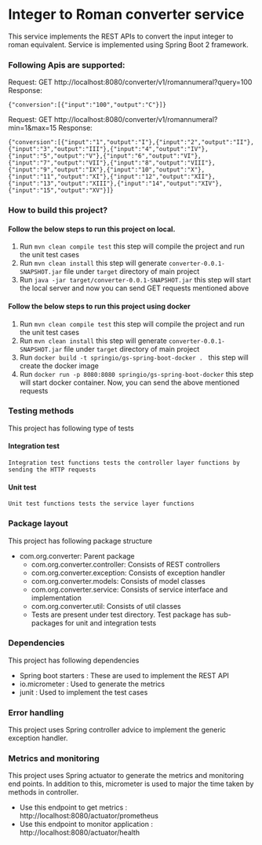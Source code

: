 # Integer to Roman converter service
This service implements the REST APIs to convert the input integer to roman equivalent.
Service is implemented  using Spring Boot 2 framework.

### Following Apis are supported:

Request: GET http://localhost:8080/converter/v1/romannumeral?query=100
Response:
```
{"conversion":[{"input":"100","output":"C"}]}
```

Request: GET http://localhost:8080/converter/v1/romannumeral?min=1&max=15
Response:
```
{"conversion":[{"input":"1","output":"I"},{"input":"2","output":"II"},{"input":"3","output":"III"},{"input":"4","output":"IV"},{"input":"5","output":"V"},{"input":"6","output":"VI"},{"input":"7","output":"VII"},{"input":"8","output":"VIII"},{"input":"9","output":"IX"},{"input":"10","output":"X"},{"input":"11","output":"XI"},{"input":"12","output":"XII"},{"input":"13","output":"XIII"},{"input":"14","output":"XIV"},{"input":"15","output":"XV"}]}
```

### How to build this project?
#### Follow the below steps to run this project on local.

1. Run `mvn clean compile test` this step will compile the project and run the unit test cases
2. Run `mvn clean install` this step will generate `converter-0.0.1-SNAPSHOT.jar` file under `target` directory of main project
3. Run `java -jar target/converter-0.0.1-SNAPSHOT.jar` this step will start the local server and now you can send GET requests mentioned above


#### Follow the below steps to run this project using docker
1. Run `mvn clean compile test` this step will compile the project and run the unit test cases
2. Run `mvn clean install` this step will generate `converter-0.0.1-SNAPSHOT.jar` file under `target` directory of main project
3. Run `docker build -t springio/gs-spring-boot-docker . ` this step will create the docker image
4. Run `docker run -p 8080:8080 springio/gs-spring-boot-docker` this step will start docker container. Now, you can send the above mentioned requests

### Testing methods
This project has following type of tests

#### Integration test
    Integration test functions tests the controller layer functions by sending the HTTP requests

#### Unit test
    Unit test functions tests the service layer functions

### Package layout
This project has following package structure

* com.org.converter: Parent package
  * com.org.converter.controller: Consists of REST controllers
  * com.org.converter.exception: Consists of exception handler
  * com.org.converter.models: Consists of model classes
  * com.org.converter.service: Consists of service interface and implementation 
  * com.org.converter.util: Consists of util classes
  * Tests are present under test directory. Test package has sub-packages for unit and integration tests

### Dependencies
This project has following dependencies
* Spring boot starters : These are used to implement the REST API
* io.micrometer : Used to generate the metrics
* junit : Used to implement the test cases

### Error handling
This project uses Spring controller advice to implement the generic exception handler.

### Metrics and monitoring
This project uses Spring actuator to generate the metrics and monitoring end points. In addition to this, micrometer is used to major the time taken by methods in controller.

* Use this endpoint to get metrics : http://localhost:8080/actuator/prometheus 
* Use this endpoint to monitor application : http://localhost:8080/actuator/health
